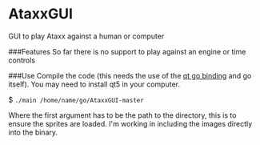 # AtaxxGUI
GUI to play Ataxx against a human or computer

###Features
So far there is no support to play against an engine or time controls

###Use
Compile the code (this needs the use of the [qt go binding](https://github.com/therecipe/qt) and go itself). You may need to install qt5 in your computer.

$ `./main /home/name/go/AtaxxGUI-master`

Where the first argument has to be the path to the directory, this is to ensure the sprites are loaded. I'm working in including the images directly into the binary.